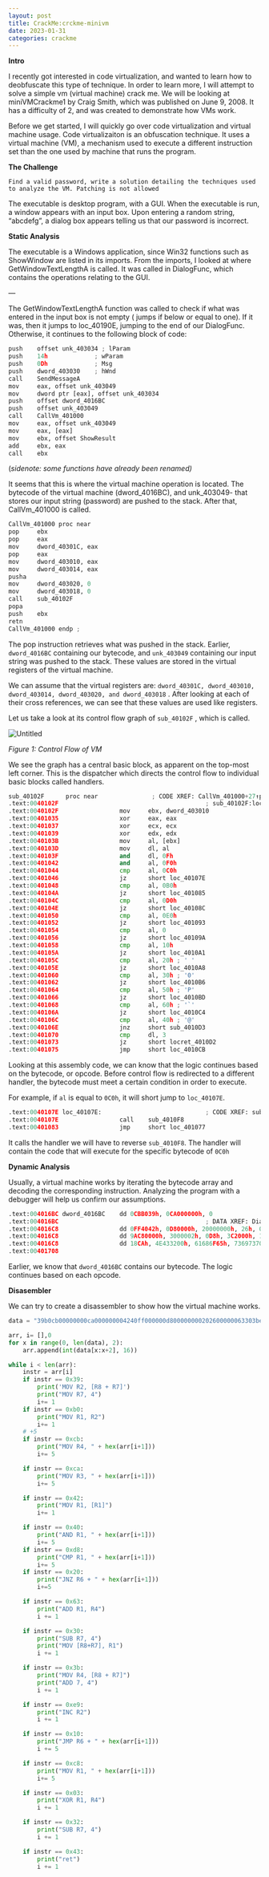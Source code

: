 ```yaml
---
layout: post
title: CrackMe:crckme-minivm
date: 2023-01-31
categories: crackme 
---
```


**Intro**

I recently got interested in code virtualization, and wanted to learn how to deobfuscate this type of technique. In order to learn more, I will attempt to solve a simple vm (virtual machine) crack me. We will be looking at miniVMCrackme1 by Craig Smith, which was published on June 9, 2008. It has a difficulty of 2, and was created to demonstrate how VMs work.  

Before we get started, I will quickly go over code virtualization and virtual machine usage. Code virtualizaiton is an obfuscation technique. It uses a virtual machine (VM), a mechanism used to execute a different instruction set than the one used by machine that runs the program.  

**The Challenge**

`Find a valid password, write a solution detailing the techniques used to analyze the VM. Patching is not allowed` 

The executable is desktop program, with a GUI. When the executable is run, a window appears with an input box. Upon entering a random string, “abcdefg”, a dialog box appears telling us that our password is incorrect.

**Static Analysis** 

The executable is a Windows application, since Win32 functions such as ShowWindow are listed in its imports.  From the imports, I looked at where GetWindowTextLengthA is called.  It was called in DialogFunc, which contains the operations relating to the GUI. 

—

The GetWindowTextLengthA function was called to check if what was entered in the input box is not empty ( jumps if below or equal to one). If it was, then it jumps to loc_40190E, jumping to the end of our DialogFunc. Otherwise, it continues to the following block of code:

```python
push    offset unk_403034 ; lParam
push    14h             ; wParam
push    0Dh             ; Msg
push    dword_403030    ; hWnd
call    SendMessageA
mov     eax, offset unk_403049
mov     dword ptr [eax], offset unk_403034
push    offset dword_4016BC
push    offset unk_403049
call    CallVm_401000
mov     eax, offset unk_403049
mov     eax, [eax]
mov     ebx, offset ShowResult
add     ebx, eax
call    ebx
```

(*sidenote: some functions have already been renamed)*

It seems that this is where the virtual machine operation is located. The bytecode of the virtual machine (dword_4016BC), and unk_403049- that stores our input string (password) are pushed to the stack. After that, CallVm_401000 is called. 

```python
CallVm_401000 proc near
pop     ebx
pop     eax
mov     dword_40301C, eax
pop     eax
mov     dword_403010, eax
mov     dword_403014, eax
pusha
mov     dword_403020, 0
mov     dword_403018, 0
call    sub_40102F
popa
push    ebx
retn
CallVm_401000 endp ; 
```

The pop instruction retrieves what was pushed in the stack. Earlier, `dword_4016BC` containing our bytecode, and `unk_403049` containing our input string was pushed to the stack. These values are stored in the virtual registers of the virtual machine.

We can assume that the virtual registers are: `dword_40301C, dword_403010, dword_403014, dword_403020, and dword_403018` . After looking at each of their cross references, we can see that these values are used like registers. 

Let us take a look at its control flow graph of `sub_40102F` , which is called. 

![Untitled](Untitled.png)

*Figure 1: Control Flow of VM*

We see the graph has a central basic block, as apparent on the top-most left corner. This is the dispatcher which directs the control flow to individual basic blocks called handlers. 

```python
sub_40102F      proc near               ; CODE XREF: CallVm_401000+27↑p
.text:0040102F                                         ; sub_40102F:loc_40107C↓j
.text:0040102F                 mov     ebx, dword_403010
.text:00401035                 xor     eax, eax
.text:00401037                 xor     ecx, ecx
.text:00401039                 xor     edx, edx
.text:0040103B                 mov     al, [ebx]
.text:0040103D                 mov     dl, al
.text:0040103F                 and     dl, 0Fh
.text:00401042                 and     al, 0F0h
.text:00401044                 cmp     al, 0C0h
.text:00401046                 jz      short loc_40107E
.text:00401048                 cmp     al, 0B0h
.text:0040104A                 jz      short loc_401085
.text:0040104C                 cmp     al, 0D0h
.text:0040104E                 jz      short loc_40108C
.text:00401050                 cmp     al, 0E0h
.text:00401052                 jz      short loc_401093
.text:00401054                 cmp     al, 0
.text:00401056                 jz      short loc_40109A
.text:00401058                 cmp     al, 10h
.text:0040105A                 jz      short loc_4010A1
.text:0040105C                 cmp     al, 20h ; ' '
.text:0040105E                 jz      short loc_4010A8
.text:00401060                 cmp     al, 30h ; '0'
.text:00401062                 jz      short loc_4010B6
.text:00401064                 cmp     al, 50h ; 'P'
.text:00401066                 jz      short loc_4010BD
.text:00401068                 cmp     al, 60h ; '`'
.text:0040106A                 jz      short loc_4010C4
.text:0040106C                 cmp     al, 40h ; '@'
.text:0040106E                 jnz     short sub_4010D3
.text:00401070                 cmp     dl, 3
.text:00401073                 jz      short locret_4010D2
.text:00401075                 jmp     short loc_4010CB
```

Looking at this assembly code, we can know that the logic continues based on the bytecode, or opcode. Before control flow is redirected to a different handler, the bytecode must meet a certain condition in order to execute. 

For example, if `al` is equal to `0C0h`, it will short jump to `loc_40107E`. 

```python
.text:0040107E loc_40107E:                             ; CODE XREF: sub_40102F+17↑j
.text:0040107E                 call    sub_4010F8
.text:00401083                 jmp     short loc_401077
```

It calls the handler we will have to reverse `sub_4010F8`.  The handler will contain the code that will execute for the specific bytecode of `0C0h`

**Dynamic Analysis** 

Usually, a virtual machine works by iterating the bytecode array and decoding the corresponding instruction.   Analyzing the program with a debugger will help us confirm our assumptions. 

```python
.text:004016BC dword_4016BC    dd 0CBB039h, 0CA000000h, 0
.text:004016BC                                         ; DATA XREF: DialogFunc+B4↓o
.text:004016C8                 dd 0FF4042h, 0D80000h, 20000000h, 26h, 0E93B3063h, 0C10B0h
.text:004016C8                 dd 9AC80000h, 3000002h, 0D8h, 3C2000h, 10320000h, 42h
.text:004016C8                 dd 18CAh, 4E433200h, 61686F65h, 73697370h
.text:00401708
```

Earlier, we know that `dword_4016BC` contains our bytecode. The logic continues based on each opcode.  

**Disasembler**

We can try to create a disassembler to show how the virtual machine works.

```python
data = "39b0cb00000000ca000000004240ff000000d800000000202600000063303be9b0100c000000c89a02000003d800000000203c000000321042000000ca180000003243"

arr, i= [],0
for x in range(0, len(data), 2):
    arr.append(int(data[x:x+2], 16))

while i < len(arr):
    instr = arr[i]
    if instr == 0x39:
        print('MOV R2, [R8 + R7]')
        print("MOV R7, 4")
        i+= 1
    if instr == 0xb0:
        print("MOV R1, R2")
        i+= 1
    # +5 
    if instr == 0xcb:
        print("MOV R4, " + hex(arr[i+1]))
        i+= 5

    if instr == 0xca:
        print("MOV R3, " + hex(arr[i+1]))
        i+= 5

    if instr == 0x42:
        print("MOV R1, [R1]")
        i+= 1

    if instr == 0x40:
        print("AND R1, " + hex(arr[i+1]))
        i+= 5
    if instr == 0xd8:
        print("CMP R1, " + hex(arr[i+1]))    
        i+= 5
    if instr == 0x20:
        print("JNZ R6 + " + hex(arr[i+1]))
        i+=5 

    if instr == 0x63:
        print("ADD R1, R4")
        i += 1

    if instr == 0x30:
        print("SUB R7, 4")
        print("MOV [R8+R7], R1")
        i += 1

    if instr == 0x3b:
        print("MOV R4, [R8 + R7]")
        print("ADD 7, 4")
        i += 1

    if instr == 0xe9:
        print("INC R2")
        i += 1 

    if instr == 0x10:
        print("JMP R6 + " + hex(arr[i+1]))
        i += 5 

    if instr == 0xc8:
        print("MOV R1, " + hex(arr[i+1]))
        i+= 5

    if instr == 0x03:
        print("XOR R1, R4")
        i += 1 

    if instr == 0x32:
        print("SUB R7, 4")
        i += 1

    if instr == 0x43:
        print("ret")
        i += 1
```

